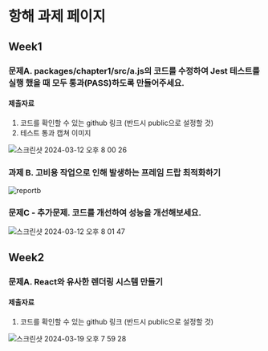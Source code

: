 # 항해 과제 페이지

## Week1
### 문제A. packages/chapter1/src/a.js의 코드를 수정하여 Jest 테스트를 실행 했을 때 모두 통과(PASS)하도록 만들어주세요.


#### 제출자료
1. 코드를 확인할 수 있는 github 링크 (반드시 public으로 설정할 것)
2. 테스트 통과 캡쳐 이미지

![스크린샷 2024-03-12 오후 8 00 26](https://github.com/hanghae-team14/homework/assets/68948735/9f8bb274-385c-4804-a051-1345a7d98553)

### 과제 B. 고비용 작업으로 인해 발생하는 프레임 드랍 최적화하기

![reportb](https://github.com/sooyoung159/xwitter/assets/68948735/6150b0da-200f-4958-b11e-b4b0a3781737)

### 문제C - 추가문제. 코드를 개선하여 성능을 개선해보세요.

![스크린샷 2024-03-12 오후 8 01 47](https://github.com/hanghae-team14/homework/assets/68948735/5b7626ec-5702-4268-9530-50608902098f)




## Week2
### 문제A. React와 유사한 렌더링 시스템 만들기

#### 제출자료
1. 코드를 확인할 수 있는 github 링크 (반드시 public으로 설정할 것)

![스크린샷 2024-03-19 오후 7 59 28](https://github.com/sooyoung159/hanghae/assets/68948735/f91f1754-2301-4884-bc16-c0cad4b883f1)

